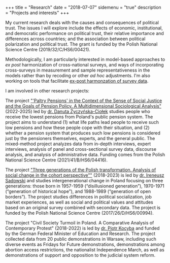 +++
title = "Research"
date = "2018-07-07"
sidemenu = "true"
description = "Projects and interests"
+++


My current research deals with the causes and consequences of political trust. The issues I will explore include the effects of economic, institutional, and democratic performance on political trust, their relative importance and differences across countries; and the association between political polarization and political trust. The grant is funded by the Polish National Science Centre (2019/32/C/HS6/00421).

Methodologically, I am particularly interested in model-based approaches to *ex post* harmonization of cross-national surveys, and ways of incorporating cross-surveys in measurement and sample representativeness in the models rather than by recoding or other *ad hoc* adjustments. I'm also working on tools that facilitate [ex-post harmonzation of survey data](https://github.com/mkolczynska/harmonization-toolbox).

I am involved in other research projects:

The project ["'Paltry Pensions' in the Context of the Sense of Social Justice and the Goals of Pension Policy. A Multidimensional Sociological Analysis"](https://em.ifispan.pl/) (2022-2025) led by [dr. Danuta Życzyńska-Ciołek](https://ifispan.pl/members/dzyczynska-ciolekifispan-waw-pl/) studies people who receive the lowest pensions from Poland's public pension system. The project aims to understand (1) what life paths lead people to receive such low pensions and how these people cope with their situation, and (2) whether a pension system that produces such low pensions is considered just by the pensioners themselves, experts, and the general public. The mixed-method project analyzes data from in-depth interviews, expert interviews, analysis of panel and cross-sectional survey data, discourse analysis, and analysis of administrative data. Funding comes from the Polish National Science Centre (2021/41/B/HS6/04416).

The project ["Three generations of the Polish transformation. Analysis of social change in the cohort perspective""](http://3gen.spoleczenstwo.pl/en/the-three-generations-of-polish-transformation/) (2018-2023) is led by [dr. Ireneusz Sadowski](http://www.spoleczenstwo.pl/sadowski/) and studies intergenerational change in Poland focusing on three generations: those born in 1957-1959 (“disillusioned generation”), 1970-1971 (“generation of historical hope”), and 1988-1989 (“generation of open borders”). The project studies differences in political socialization, job market experiences, as well as social and political values and attitudes based on an original survey combined with secondary data. The project is funded by the Polish National Science Centre (2017/26/D/HS6/00994).

The project "Civil Society Turmoil in Poland. A Comparative Analysis of Contemporary Protest" (2018-2022) is led by [dr. Piotr Kocyba](https://www.tu-chemnitz.de/phil/iesg/professuren/klome/Mitarbeiter/mitarbeiter_kocyba.php) and funded by the German Federal Minister of Education and Research. The project collected data from 20 public demonstrations in Warsaw, including such diverse events as Fridays for Future demonstrations, demonstrations among abortion access restrictions, the nationalist Independence March, as well as demonstrations of support and opposition to the judicial system reform. 
